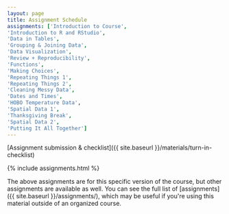 ```yaml
---
layout: page
title: Assignment Schedule
assignments: ['Introduction to Course',
'Introduction to R and RStudio',
'Data in Tables',
'Grouping & Joining Data',
'Data Visualization',
'Review + Reproducibility',
'Functions',
'Making Choices',
'Repeating Things 1',
'Repeating Things 2',
'Cleaning Messy Data',
'Dates and Times', 
'HOBO Temperature Data', 
'Spatial Data 1',
'Thanksgiving Break',
'Spatial Data 2',
'Putting It All Together']
---
```


[Assignment submission & checklist]({{ site.baseurl }}/materials/turn-in-checklist)

{% include assignments.html %}

The above assignments are for this specific version of the course, but other
assignments are available as well. You can see the full list of
[assignments]({{ site.baseurl }}/assignments/), which may be useful if you're using this material
outside of an organized course.

<!-- Schedule Management
- Update the `assignments:` list with `title:` from `assignments/` files. 
- Add 'Template' to `assignments:` to view the course template from `docs/`. 
- The remaining content should be left AS IS.
-->
